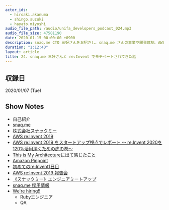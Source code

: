 ```yaml
---
actor_ids:
  - hiroaki.akanuma
  - shingo.suzuki
  - hayato.miyoshi
audio_file_path: /audio/unifa_developers_podcast_024.mp3
audio_file_size: 47581190
date: 2020-01-15 00:00:00 +0900
description: snaq.me CTO 三好さんをお招きし、snaq.me さんの事業や開発体制、AWS re:Invent 2019 などについて話しました。
duration: "1:12:40"
layout: article
title: 24. snaq.me 三好さんと re:Invent でモチベートされてきた話
---
```


## 収録日

2020/01/07 (Tue)

## Show Notes

- 自己紹介
- [snaq.me](https://snaq.me/)
- [株式会社スナックミー](https://snaqme.com/)
- [AWS re:Invent 2019](http://reinvent.awseventsjapan.com/)
- [AWS re:Invent 2019 をスタートアップ視点でレポート 〜 re:Invent 2020を120%活用頂くための虎の巻〜](https://aws.amazon.com/jp/blogs/startup/event_report_aws-reinvent-2019/)
- [This is My Architectureに出て感じたこと](https://note.com/miyoshihayato/n/n4bf04ad0680b)
- [Amazon Pinpoint](https://aws.amazon.com/jp/pinpoint/)
- [初めてのre:Invent1日目](https://tech.unifa-e.com/entry/2019/12/05/000220)
- [AWS re:Invent 2019 報告会](https://repro-tech.connpass.com/event/158646/)
- [《スナックミー》エンジニアミートアップ](https://snaqme-dev.connpass.com/event/162523/)
- [snaq.me 採用情報](https://snaq.me/recruit/)
- [We're hiring!!](https://herp.careers/v1/unifa)
  - Rubyエンジニア
  - QA
